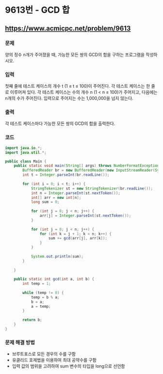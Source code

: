 # 9613번 - GCD 합

## https://www.acmicpc.net/problem/9613

### 문제

양의 정수 n개가 주어졌을 때, 가능한 모든 쌍의 GCD의 합을 구하는 프로그램을 작성하시오.

### 입력

첫째 줄에 테스트 케이스의 개수 t (1 ≤ t ≤ 100)이 주어진다. 각 테스트 케이스는 한 줄로 이루어져 있다. 각 테스트 케이스는 수의 개수 n (1 < n ≤ 100)가 주어지고, 다음에는 n개의 수가 주어진다. 입력으로 주어지는 수는 1,000,000을 넘지 않는다.

### 출력

각 테스트 케이스마다 가능한 모든 쌍의 GCD의 합을 출력한다.

### 코드

``` java
import java.io.*;
import java.util.*;

public class Main {
	public static void main(String[] args) throws NumberFormatException, IOException {
		BufferedReader br = new BufferedReader(new InputStreamReader(System.in));
		int t = Integer.parseInt(br.readLine());
		
		for (int i = 0; i < t; i++) {
			StringTokenizer st = new StringTokenizer(br.readLine());
			int n = Integer.parseInt(st.nextToken());
			int[] arr = new int[n];
			long sum = 0;
			
			for (int j = 0; j < n; j++) {
				arr[j] = Integer.parseInt(st.nextToken());
			}
			
			for (int j = 0; j < n; j++) {
				for (int k = j + 1; k < n; k++) {
					sum += gcd(arr[j], arr[k]);
				}
			}
			
			System.out.println(sum);
		}
		
	}
	
	public static int gcd(int a, int b) {
		int temp = 1;
		
		while (temp != 0) {
			temp = b % a;
			b = a;
			a = temp;
		}
		
		return b;
	}
}

```

### 문제 해결 방법

* 브루트포스로 모든 경우의 수를 구함
* 유클리드 호제법을 이용하여 최대 공약수를 구함
* 입력 값의 범위을 고려하여 sum 변수의 타입을 long으로 선언함
